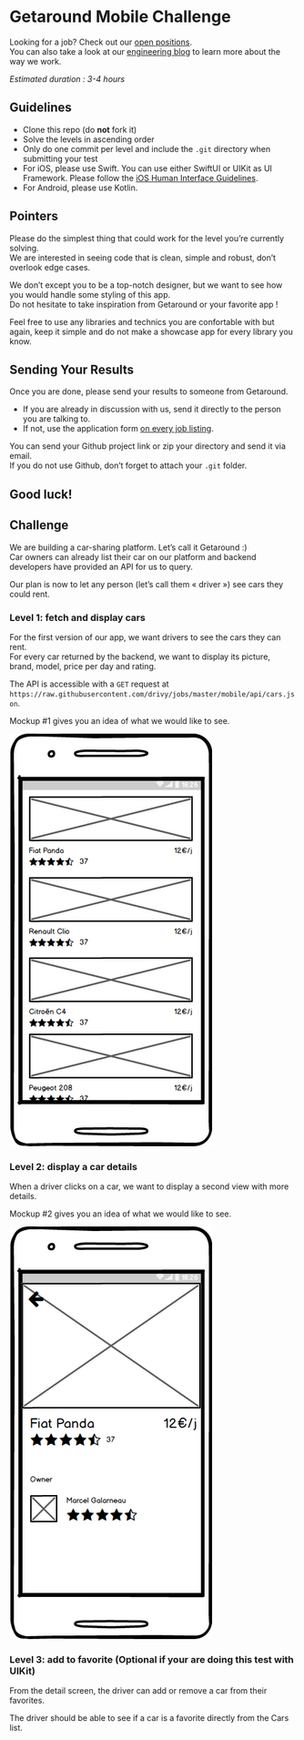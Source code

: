# Getaround Mobile Challenge 
Looking for a job? Check out our [open positions](https://getaround.com/careers).\
You can also take a look at our [engineering blog](https://getaround.tech/) to learn more about the way we work. 

*Estimated duration : 3-4 hours* 

## Guidelines 
- Clone this repo (do **not** fork it) 
- Solve the levels in ascending order 
- Only do one commit per level and include the `.git` directory when submitting your test 
- For iOS, please use Swift. You can use either SwiftUI or UIKit as UI Framework. Please follow the [iOS Human Interface Guidelines](https://developer.apple.com/design/human-interface-guidelines/ios/overview/themes/). 
- For Android, please use Kotlin. 

## Pointers 
Please do the simplest thing that could work for the level you’re currently solving.\
We are interested in seeing code that is clean, simple and robust, don’t overlook edge cases. 

We don’t except you to be a top-notch designer, but we want to see how you would handle some styling of this app.\
Do not hesitate to take inspiration from Getaround or your favorite app ! 

Feel free to use any libraries and technics you are confortable with but again, keep it simple and do not make a showcase app for every library you know. 

## Sending Your Results
Once you are done, please send your results to someone from Getaround.

- If you are already in discussion with us, send it directly to the person you are talking to.
- If not, use the application form [on every job listing](https://fr.getaround.com/jobs).

You can send your Github project link or zip your directory and send it via email.\
If you do not use Github, don’t forget to attach your `.git` folder.

Good luck!
---

## Challenge
We are building a car-sharing platform. Let’s call it Getaround :)\
Car owners can already list their car on our platform and backend developers have provided an API for us to query.

Our plan is now to let any person (let’s call them « driver ») see cars they could rent.

### Level 1: fetch and display cars

For the first version of our app, we want drivers to see the cars they can rent.\
For every car returned by the backend, we want to display its picture, brand, model, price per day and rating.

The API is accessible with a `GET` request at `https://raw.githubusercontent.com/drivy/jobs/master/mobile/api/cars.json`.

Mockup #1 gives you an idea of what we would like to see.

![Mockup #1](list.png?raw=true "Mockup #1")

### Level 2: display a car details

When a driver clicks on a car, we want to display a second view with more details.

Mockup #2 gives you an idea of what we would like to see.

![Mockup #2](details.png?raw=true "Mockup #2")

### Level 3: add to favorite (Optional if your are doing this test with UIKit) 

From the detail screen, the driver can add or remove a car from their favorites. 

The driver should be able to see if a car is a favorite directly from the Cars list. 
